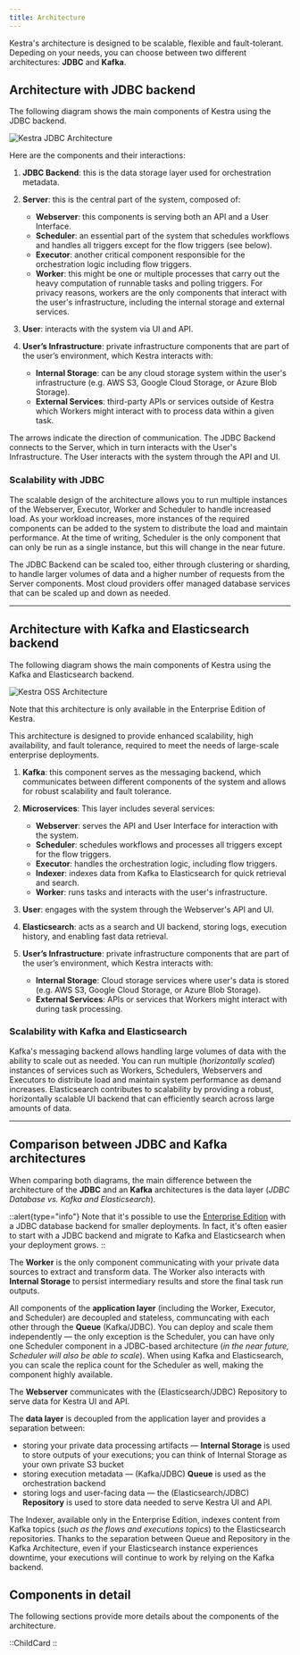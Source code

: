 ```yaml
---
title: Architecture
---
```


Kestra's architecture is designed to be scalable, flexible and fault-tolerant. Depeding on your needs, you can choose between two different architectures: **JDBC** and **Kafka**.

## Architecture with JDBC backend

The following diagram shows the main components of Kestra using the JDBC backend.

![Kestra JDBC Architecture](/docs/architecture/jdbc.png "Kestra Architecture")

Here are the components and their interactions:

1. **JDBC Backend**: this is the data storage layer used for orchestration metadata.

2. **Server**: this is the central part of the system, composed of:
   - **Webserver**: this components is serving both an API and a User Interface.
   - **Scheduler**: an essential part of the system that schedules workflows and handles all triggers except for the flow triggers (see below).
   - **Executor**: another critical component responsible for the orchestration logic including flow triggers.
   - **Worker**: this might be one or multiple processes that carry out the heavy computation of runnable tasks and polling triggers. For privacy reasons, workers are the only components that interact with the user's infrastructure, including the internal storage and external services.

3. **User**: interacts with the system via UI and API.

4. **User’s Infrastructure**: private infrastructure components that are part of the user’s environment, which Kestra interacts with:
   - **Internal Storage**: can be any cloud storage system within the user's infrastructure (e.g. AWS S3, Google Cloud Storage, or Azure Blob Storage).
   - **External Services**: third-party APIs or services outside of Kestra which Workers might interact with to process data within a given task.

The arrows indicate the direction of communication. The JDBC Backend connects to the Server, which in turn interacts with the User's Infrastructure. The User interacts with the system through the API and UI.

### Scalability with JDBC

The scalable design of the architecture allows you to run multiple instances of the Webserver, Executor, Worker and Scheduler to handle increased load. As your workload increases, more instances of the required components can be added to the system to distribute the load and maintain performance. At the time of writing, Scheduler is the only component that can only be run as a single instance, but this will change in the near future.

The JDBC Backend can be scaled too, either through clustering or sharding, to handle larger volumes of data and a higher number of requests from the Server components. Most cloud providers offer managed database services that can be scaled up and down as needed.

---

## Architecture with Kafka and Elasticsearch backend

The following diagram shows the main components of Kestra using the Kafka and Elasticsearch backend.

![Kestra OSS Architecture](/docs/architecture/kafka.png "Kestra Architecture")

Note that this architecture is only available in the Enterprise Edition of Kestra.

This architecture is designed to provide enhanced scalability, high availability, and fault tolerance, required to meet the needs of large-scale enterprise deployments.

1. **Kafka**: this component serves as the messaging backend, which communicates between different components of the system and allows for robust scalability and fault tolerance.

2. **Microservices**: This layer includes several services:
   - **Webserver**: serves the API and User Interface for interaction with the system.
   - **Scheduler**: schedules workflows and processes all triggers except for the flow triggers.
   - **Executor**: handles the orchestration logic, including flow triggers.
   - **Indexer**: indexes data from Kafka to Elasticsearch for quick retrieval and search.
   - **Worker**: runs tasks and interacts with the user's infrastructure.

3. **User**: engages with the system through the Webserver's API and UI.

4. **Elasticsearch**: acts as a search and UI backend, storing logs, execution history, and enabling fast data retrieval.

5. **User’s Infrastructure**: private infrastructure components that are part of the user’s environment, which Kestra interacts with:
   - **Internal Storage**: Cloud storage services where user's data is stored (e.g. AWS S3, Google Cloud Storage, or Azure Blob Storage).
   - **External Services**: APIs or services that Workers might interact with during task processing.

### Scalability with Kafka and Elasticsearch
Kafka's messaging backend allows handling large volumes of data with the ability to scale out as needed. You can run multiple (_horizontally scaled_) instances of services such as Workers, Schedulers, Webservers and Executors to distribute load and maintain system performance as demand increases. Elasticsearch contributes to scalability by providing a robust, horizontally scalable UI backend that can efficiently search across large amounts of data.

---

## Comparison between JDBC and Kafka architectures

When comparing both diagrams, the main difference between the architecture of the **JDBC** and an **Kafka** architectures is the data layer (_JDBC Database vs. Kafka and Elasticsearch_).

::alert{type="info"}
Note that it's possible to use the [Enterprise Edition](https://kestra.io/pricing) with a JDBC database backend for smaller deployments. In fact, it's often easier to start with a JDBC backend and migrate to Kafka and Elasticsearch when your deployment grows.
::

The **Worker** is the only component communicating with your private data sources to extract and transform data. The Worker also interacts with **Internal Storage** to persist intermediary results and store the final task run outputs.

All components of the **application layer** (including the Worker, Executor, and Scheduler) are decoupled and stateless, communcating with each other through the **Queue** (Kafka/JDBC). You can deploy and scale them independently — the only exception is the Scheduler, you can have only one Scheduler component in a JDBC-based architecture (_in the near future, Scheduler will also be able to scale_). When using Kafka and Elasticsearch, you can scale the replica count for the Scheduler as well, making the component highly available.

The **Webserver** communicates with the (Elasticsearch/JDBC) Repository to serve data for Kestra UI and API.

The **data layer** is decoupled from the application layer and provides a separation between:
- storing your private data processing artifacts — **Internal Storage** is used to store outputs of your executions; you can think of Internal Storage as your own private S3 bucket
- storing execution metadata — (Kafka/JDBC) **Queue** is used as the orchestration backend
- storing logs and user-facing data — the (Elasticsearch/JDBC) **Repository** is used to store data needed to serve Kestra UI and API.

The Indexer, available only in the Enterprise Edition, indexes content from Kafka topics (_such as the flows and executions topics_) to the Elasticsearch repositories. Thanks to the separation between Queue and Repository in the Kafka Architecture, even if your Elasticsearch instance experiences downtime, your executions will continue to work by relying on the Kafka backend.

## Components in detail

The following sections provide more details about the components of the architecture.

::ChildCard
::
